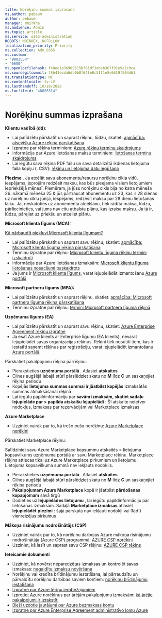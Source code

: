 ```yaml
---
title: Norēķinu summas izprašana
ms.author: pebaum
author: pebaum
manager: mnirkhe
ms.audience: Admin
ms.topic: article
ms.service: o365-administration
ROBOTS: NOINDEX, NOFOLLOW
localization_priority: Priority
ms.collection: Adm_O365
ms.custom:
- "9003554"
- "6680"
ms.openlocfilehash: f48ee1e36909515bf81df1ebeb367f91e9a1c9ca
ms.sourcegitcommit: f8b41ecda6db0b8f64fe0c51f1e8e6619f504d61
ms.translationtype: MT
ms.contentlocale: lv-LV
ms.lasthandoff: 10/28/2020
ms.locfileid: "48808314"
---
```

# <a name="understand-billing-amount"></a>Norēķinu summas izprašana

**Klientu vadībā (dd):**

- Lai palīdzētu pārskatīt un saprast rēķinu, lūdzu, skatiet: [apmācība: atsevišķa Azure rēķina pārskatīšana](https://docs.microsoft.com/azure/cost-management-billing/understand/review-individual-bill?WT.mc_id=Portal-Microsoft_Azure_Support)
- Izpratne par rēķina terminiem: [Azure rēķinu terminu skaidrojums](https://docs.microsoft.com/azure/cost-management-billing/understand/understand-invoice?WT.mc_id=Portal-Microsoft_Azure_Support)
- Informācija par Azure lietošanas maksu terminiem: [lietošanas terminu skaidrojums](https://docs.microsoft.com/azure/cost-management-billing/understand/understand-usage?WT.mc_id=Portal-Microsoft_Azure_Support)
- Lai iegūtu sava rēķina PDF failu un sava detalizētā ikdienas lietojuma faila kopiju (. CSV): [rēķinu un lietojuma datu iegūšana](https://docs.microsoft.com/azure/billing/billing-download-azure-invoice-daily-usage-date?WT.mc_id=Portal-Microsoft_Azure_Support)

**Piezīme** . Ja atcēlāt savu abonementu/resursu norēķinu cikla vidū, iespējams, joprojām redzēsit maksu, kas būs pieejama visiem lietojumiem iepriekšējā mēnesī. Piemēram, ja jūsu norēķinu cikls bija no katra mēneša 26. nākamā mēneša 25 & jūs pārtraucat abonementu uz 23, kas ir 28 dienas uz norēķinu ciklu jūnijā, iespējams, redzēsit maksu par 28 dienu lietošanas laiku. Ja, neskatoties uz abonementa atcelšanu, tiek rādīta maksa, lūdzu, pārliecinieties, vai jums nav citu atbalsta plānu, kas izraisa maksu. Ja tā ir, lūdzu, pārejiet uz priekšu un atceliet plānu.

**Microsoft klienta līgums (MCA):**

[Kā pārbaudīt piekļuvi Microsoft klienta līgumam?](https://docs.microsoft.com/azure/cost-management-billing/manage/download-azure-invoice-daily-usage-date?WT.mc_id=Portal-Microsoft_Azure_Support#check-access-to-a-microsoft-customer-agreement)

- Lai palīdzētu pārskatīt un saprast savu rēķinu, skatiet: [apmācība: Microsoft klienta līguma rēķina pārskatīšana](https://docs.microsoft.com/azure/cost-management-billing/understand/review-customer-agreement-bill?WT.mc_id=Portal-Microsoft_Azure_Support)
- Terminu izpratne par rēķinu: [Microsoft klientu līguma rēķinu termini izskaidroti](https://docs.microsoft.com/azure/cost-management-billing/understand/mca-understand-your-invoice?WT.mc_id=Portal-Microsoft_Azure_Support)
- Informācija par Azure lietošanas izmaksām: [Microsoft klientu līguma lietošanas nosacījumi paskaidrots](https://docs.microsoft.com/azure/cost-management-billing/understand/mca-understand-your-usage?WT.mc_id=Portal-Microsoft_Azure_Support)
- Ja jums ir [Microsoft klienta līgums](https://docs.microsoft.com/azure/cost-management-billing/manage/download-azure-invoice-daily-usage-date?WT.mc_id=Portal-Microsoft_Azure_Support#check-access-to-a-microsoft-customer-agreement), varat lejupielādēt izmantošanu [Azure portālā](https://portal.azure.com/).

**Microsoft partneru līgums (MPA):**

- Lai palīdzētu pārskatīt un saprast rēķinu, skatiet: [apmācība: Microsoft partnera līguma rēķina pārskatīšana](https://docs.microsoft.com/azure/cost-management-billing/understand/review-partner-agreement-bill?WT.mc_id=Portal-Microsoft_Azure_Support)
- Terminu izpratne par rēķinu: [termini Microsoft partnera līguma rēķinā](https://docs.microsoft.com/azure/cost-management-billing/understand/mpa-invoice-terms?WT.mc_id=Portal-Microsoft_Azure_Support)

**Uzņēmuma līgums (EA)**

- Lai palīdzētu pārskatīt un saprast savu rēķinu, skatiet: [Azure Enterprise Agreement rēķinu izpratne](https://docs.microsoft.com/azure/cost-management-billing/understand/review-enterprise-agreement-bill?WT.mc_id=Portal-Microsoft_Azure_Support)
- Ja esat Azure klients ar Enterprise līgumu (EA klients), nevarat lejupielādēt savas organizācijas rēķinus. Rēķini tiek nosūtīti tiem, kas ir iestatīti saņemt rēķinus par reģistrāciju, varat lejupielādēt izmantošanu [Azure portālā](https://portal.azure.com/).

Pārskatiet pakalpojumu rēķina pārrēķinu:

- Pierakstieties **uzņēmuma portālā** . Atlasiet **atskaites**
- Cilnes augšējā labajā stūrī pārslēdziet skatu no **M** līdz **C** un saskaņojiet rēķina periodu
- Kopējās **lietojuma** **summas summai ir jāatbilst kopējās** izmaksātās summas atmaksāšanai rēķinā
- Lai iegūtu papildinformāciju par **savām izmaksām, skatiet sadaļu** **lejupielāde par > papildu atskaišu lejupielādi** : Šī atskaite neietver nodokļus, izmaksas par rezervācijām vai Marketplace izmaksas

**Azure Marketplace**

- Uzziniet vairāk par to, kā trešo pušu norēķinu: [Azure Marketplace norēķini](https://docs.microsoft.com/azure/billing/billing-understand-your-azure-marketplace-charges?WT.mc_id=Portal-Microsoft_Azure_Support)

Pārskatiet Marketplace rēķinu:

Salīdziniet savu Azure Marketplace kopsummu atskaitēs > lietojuma kopsavilkums uzņēmuma portālā ar savu Marketplace rēķinu. Marketplace rēķins attiecas tikai uz Azure Marketplace pirkumiem un lietojumu. Lietojuma kopsavilkuma summā nav iekļauts nodoklis.

- Pierakstieties **uzņēmuma portālā** . Atlasiet **atskaites**
- Cilnes augšējā labajā stūrī pārslēdziet skatu no **M** līdz **C** un saskaņojiet rēķina periodu
- **Pakalpojumam Azure Marketplace** kopā ir jāatbilst **pārdošanas kopapjomam** savā tirgū
- Dodieties uz **lejupielādes lietojumu** , lai iegūtu papildinformāciju par lietošanas izmaksām. Sadaļā **Marketplace izmaksas** atlasiet **lejupielādēt** **piezīmi** : šajā pārskatā nav iekļauti nodokļi vai Rādīt vienreizējus pirkumus

**Mākoņa risinājumu nodrošinātājs (CSP)**

- Uzziniet vairāk par to, kā norēķinu darbojas Azure mākoņa risinājumu nodrošinātāja (Azure CSP) programmā: [AZURE CSP norēķini](https://docs.microsoft.com/azure/cloud-solution-provider/billing/azure-csp-billing-overview?WT.mc_id=Portal-Microsoft_Azure_Support)
- Uzziniet, kā lasīt un saprast savu CSP rēķinu: [AZURE CSP rēķins](https://docs.microsoft.com/azure/cloud-solution-provider/billing/azure-csp-invoice?WT.mc_id=Portal-Microsoft_Azure_Support)

**Ieteicamie dokumenti**

- Uzziniet, kā novērst neparedzētas izmaksas un kontrolēt savas izmaksas: [negaidītu izmaksu novēršana](https://docs.microsoft.com/azure/cost-management-billing/manage/getting-started?WT.mc_id=Portal-Microsoft_Azure_Support)
- Norēķinu vai kredīta brīdinājumu iestatīšana, lai pārraudzītu un pārvaldītu norēķinu darbības saviem kontiem: [norēķinu brīdinājumu iestatīšana](https://docs.microsoft.com/azure/cost-management-billing/costs/cost-mgt-alerts-monitor-usage-spending?WT.mc_id=Portal-Microsoft_Azure_Support)
- [Izpratne par Azure tēriņu ierobežojumiem](https://docs.microsoft.com/azure/cost-management-billing/manage/spending-limit?WT.mc_id=Portal-Microsoft_Azure_Support)
- Izprotiet Azure norēķinus par ārējām pakalpojumu izmaksām: [kā ārējie pakalpojumi ir izrakstīti](https://docs.microsoft.com/azure/cost-management-billing/understand/understand-azure-marketplace-charges?WT.mc_id=Portal-Microsoft_Azure_Support)
- [Bieži uzdotie jautājumi par Azure bezmaksas kontu](https://azure.microsoft.com/free/free-account-faq/)
- [Izpratne par Azure Enterprise Agreement administratīvo lomu Azure](https://docs.microsoft.com/azure/cost-management-billing/manage/understand-ea-roles?WT.mc_id=Portal-Microsoft_Azure_Support)